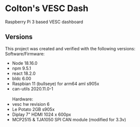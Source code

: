 # Colton's VESC Dash

Raspberry Pi 3 based VESC dashboard

## Versions
This project was created and verified with the following versions:
<br />
Software/Firmware:
* Node 18.16.0
* npm 9.5.1
* react 18.2.0
* bldc 6.00
* Raspbian 11 (bullseye) for arm64 aml s905x
* can-utils 2020.11.0-1 
<br /><br />
Hardware:
* vesc hw revision 6
* Le Potato 2GB s905x
* Diplay 7" HDMI 1024 x 600px
* MCP2515 & TJA1050 SPI CAN module (modified for 3.3v)